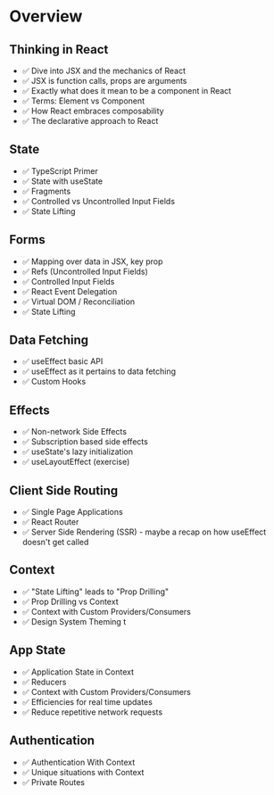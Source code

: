 # Overview

## Thinking in React

- ✅ Dive into JSX and the mechanics of React
- ✅ JSX is function calls, props are arguments
- ✅ Exactly what does it mean to be a component in React
- ✅ Terms: Element vs Component
- ✅ How React embraces composability
- ✅ The declarative approach to React

## State

- ✅ TypeScript Primer
- ✅ State with useState
- ✅ Fragments
- ✅ Controlled vs Uncontrolled Input Fields
- ✅ State Lifting

## Forms

- ✅ Mapping over data in JSX, key prop
- ✅ Refs (Uncontrolled Input Fields)
- ✅ Controlled Input Fields
- ✅ React Event Delegation
- ✅ Virtual DOM / Reconciliation
- ✅ State Lifting

## Data Fetching

- ✅ useEffect basic API
- ✅ useEffect as it pertains to data fetching
- ✅ Custom Hooks

## Effects

- ✅ Non-network Side Effects
- ✅ Subscription based side effects
- ✅ useState's lazy initialization
- ✅ useLayoutEffect (exercise)

## Client Side Routing

- ✅ Single Page Applications
- ✅ React Router
- ✅ Server Side Rendering (SSR) - maybe a recap on how useEffect doesn't get called

## Context

- ✅ "State Lifting" leads to "Prop Drilling"
- ✅ Prop Drilling vs Context
- ✅ Context with Custom Providers/Consumers
- ✅ Design System Theming
  t

## App State

- ✅ Application State in Context
- ✅ Reducers
- ✅ Context with Custom Providers/Consumers
- ✅ Efficiencies for real time updates
- ✅ Reduce repetitive network requests

## Authentication

- ✅ Authentication With Context
- ✅ Unique situations with Context
- ✅ Private Routes
